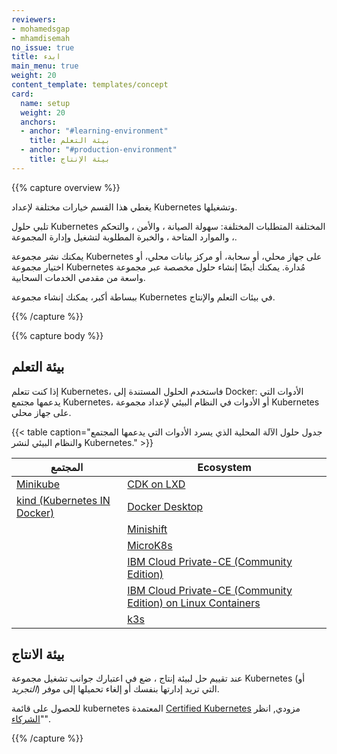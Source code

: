 ```yaml
---
reviewers:
- mohamedsgap
- mhamdisemah
no_issue: true
title: ابدء
main_menu: true
weight: 20
content_template: templates/concept
card:
  name: setup
  weight: 20
  anchors:
  - anchor: "#learning-environment"
    title: بيئة التعلم
  - anchor: "#production-environment"
    title: بيئة الإنتاج 
---
```


{{% capture overview %}}

يغطي هذا القسم خيارات مختلفة لإعداد Kubernetes وتشغيلها.

تلبي حلول Kubernetes المختلفة المتطلبات المختلفة: سهولة الصيانة ، والأمن ، والتحكم ، والموارد المتاحة ، والخبرة المطلوبة لتشغيل وإدارة المجموعة.

يمكنك نشر مجموعة Kubernetes على جهاز محلي، أو سحابة، أو مركز بيانات محلي، أو اختيار مجموعة Kubernetes مُدارة. يمكنك أيضًا إنشاء حلول مخصصة عبر مجموعة واسعة من مقدمي الخدمات السحابية.

ببساطة أكبر، يمكنك إنشاء مجموعة Kubernetes في بيئات التعلم والإنتاج.

{{% /capture %}}

{{% capture body %}}

## بيئة التعلم

إذا كنت تتعلم Kubernetes، فاستخدم الحلول المستندة إلى Docker: الأدوات التي يدعمها مجتمع Kubernetes، أو الأدوات في النظام البيئي لإعداد مجموعة Kubernetes على جهاز محلي.

{{< table caption="جدول حلول الآلة المحلية الذي يسرد الأدوات التي يدعمها المجتمع والنظام البيئي لنشر Kubernetes." >}}

|المجتمع           |Ecosystem     |
| ------------       | --------     |
| [Minikube](/docs/setup/learning-environment/minikube/) | [CDK on LXD](https://www.ubuntu.com/kubernetes/docs/install-local) |
| [kind (Kubernetes IN Docker)](/docs/setup/learning-environment/kind/) | [Docker Desktop](https://www.docker.com/products/docker-desktop)|
|                     | [Minishift](https://docs.okd.io/latest/minishift/)|
|                     | [MicroK8s](https://microk8s.io/)|
|                     | [IBM Cloud Private-CE (Community Edition)](https://github.com/IBM/deploy-ibm-cloud-private) |
|                     | [IBM Cloud Private-CE (Community Edition) on Linux Containers](https://github.com/HSBawa/icp-ce-on-linux-containers)|
|                     | [k3s](https://k3s.io)|


## بيئة الانتاج

عند تقييم حل لبيئة إنتاج ، ضع في اعتبارك جوانب تشغيل مجموعة Kubernetes (أو  _التجريد_) التي تريد إدارتها بنفسك أو إلغاء تحميلها إلى موفر.

للحصول على قائمة kubernetes المعتمدة [Certified Kubernetes](https://github.com/cncf/k8s-conformance/#certified-kubernetes) مزودي, انظر "[الشركاء](https://kubernetes.io/partners/#conformance)". 

{{% /capture %}}